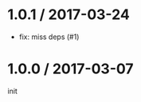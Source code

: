 
1.0.1 / 2017-03-24
==================

  * fix: miss deps (#1)

1.0.0 / 2017-03-07
==================

init
